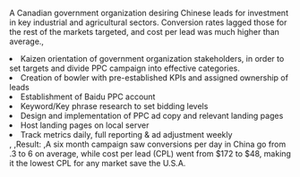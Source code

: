 A Canadian government organization desiring Chinese leads for investment in key industrial and agricultural sectors. Conversion rates lagged those for the rest of the markets targeted, and cost per lead was much higher than average.,<li>Kaizen orientation of government organization stakeholders, in order to set targets and divide PPC campaign into effective categories.</li><li>Creation of bowler with pre-established KPIs and assigned ownership of leads</li><li>Establishment of Baidu PPC account</li><li>Keyword/Key phrase research to set bidding levels</li><li>Design and implementation of PPC ad copy and relevant landing pages</li><li>Host landing pages on local server</li><li>Track metrics daily, full reporting & ad adjustment weekly</li>, ,Result: ,A six month campaign saw conversions per day in China go from .3 to 6 on average, while cost per lead (CPL) went from $172 to $48, making it the lowest CPL for any market save the U.S.A. 